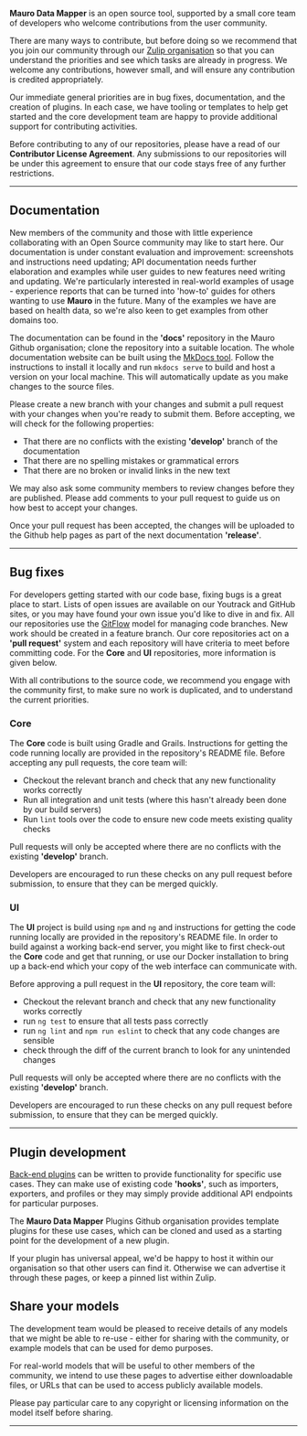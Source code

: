 **Mauro Data Mapper** is an open source tool, supported by a small core team of developers who welcome contributions from the user community. 

There are
many ways to contribute, but before doing so we recommend that you join our community through our
[Zulip organisation](https://maurodatamapper.zulipchat.com) so that you can understand the priorities and see which tasks are already in progress. We
welcome any contributions, however small, and will ensure any contribution is credited appropriately.

Our immediate general priorities are in bug fixes, documentation, and the creation of plugins. In each case, we have tooling or templates to help get
started and the core development team are happy to provide additional support for contributing activities.

Before contributing to any of our repositories, please have a read of our **Contributor License Agreement**. Any submissions to our repositories will
be under this agreement to ensure that our code stays free of any further restrictions.

---

## Documentation

New members of the community and those with little experience collaborating with an Open Source community may like to start here. Our documentation
is under constant evaluation and improvement: screenshots and instructions need updating; API documentation needs further elaboration and examples while
user guides to new features need writing and updating. We're particularly interested in real-world examples of usage - experience reports that can be
turned into 'how-to' guides for others wanting to use **Mauro** in the future. Many of the examples we have are based on health data, so we're also keen
to get examples from other domains too.

The documentation can be found in the **'docs'** repository in the Mauro Github organisation; clone the repository into a suitable location. The whole
documentation website can be built using the [MkDocs tool](https://www.mkdocs.org). Follow the instructions to install it locally and run
`mkdocs serve` to build and host a version on your local machine. This will automatically update as you make changes to the source files.

Please create a new branch with your changes and submit a pull request with your changes when you're ready to submit them. Before accepting, we will
check for the following properties:

- That there are no conflicts with the existing **'develop'** branch of the documentation
- That there are no spelling mistakes or grammatical errors
- That there are no broken or invalid links in the new text

We may also ask some community members to review changes before they are published. Please add comments to your pull request to guide us on how best
to accept your changes.

Once your pull request has been accepted, the changes will be uploaded to the Github help pages as part of the next documentation **'release'**.

---

## Bug fixes

For developers getting started with our code base, fixing bugs is a great place to start. Lists of open issues are available on our Youtrack and
GitHub sites, or you may have found your own issue you'd like to dive in and fix. All our repositories use
the [GitFlow](https://nvie.com/posts/a-successful-git-branching-model/) model for managing code branches. New work should be created in a feature
branch. Our core repositories act on a **'pull request'** system and each repository will have criteria to meet before committing code. For the **Core** and
**UI** repositories, more information is given below.

With all contributions to the source code, we recommend you engage with the community first, to make sure no work is duplicated, and to understand the
current priorities.

### Core

The **Core** code is built using Gradle and Grails. Instructions for getting the code running locally are provided in the repository's README file.
Before accepting any pull requests, the core team will:

- Checkout the relevant branch and check that any new functionality works correctly
- Run all integration and unit tests (where this hasn't already been done by our build servers)
- Run `lint` tools over the code to ensure new code meets existing quality checks

Pull requests will only be accepted where there are no conflicts with the existing **'develop'** branch.

Developers are encouraged to run these checks on any pull request before submission, to ensure that they can be merged quickly.

### UI

The **UI** project is build using `npm` and `ng` and instructions for getting the code running locally are provided in the repository's README file. In
order to build against a working back-end server, you might like to first check-out the **Core** code and get that running, or use our Docker
installation to bring up a back-end which your copy of the web interface can communicate with.

Before approving a pull request in the **UI** repository, the core team will:

- Checkout the relevant branch and check that any new functionality works correctly
- run `ng test` to ensure that all tests pass correctly
- run `ng lint` and `npm run eslint` to check that any code changes are sensible
- check through the diff of the current branch to look for any unintended changes

Pull requests will only be accepted where there are no conflicts with the existing **'develop'** branch.

Developers are encouraged to run these checks on any pull request before submission, to ensure that they can be merged quickly.

---

## Plugin development

[Back-end plugins](../../resources/architecture/#grails-plugins) can be written to provide functionality for specific use cases. They can make use of
existing code **'hooks'**, such as importers, exporters, and profiles or they may simply provide additional API endpoints for particular purposes. 

The **Mauro Data Mapper** Plugins Github organisation provides template plugins for these use cases, which can be cloned and used as a starting point 
for the development of a new plugin.  

If your plugin has universal appeal, we'd be happy to host it within our organisation so that other users can find it.  Otherwise we can advertise 
it through these pages, or keep a pinned list within Zulip.


## Share your models

The development team would be pleased to receive details of any models that we might be able to re-use - either for sharing with the community,
or example models that can be used for demo purposes.

For real-world models that will be useful to other members of the community, we intend to use these pages to advertise either downloadable files, or
URLs that can be used to access publicly available models.

Please pay particular care to any copyright or licensing information on the model itself before sharing.   

---
<!--  LocalWords:  Zulip plugins Github MkDocs mkdocs Github Youtrack
 -->
<!--  LocalWords:  GitFlow npm eslint Plugin Github plugin
 -->
